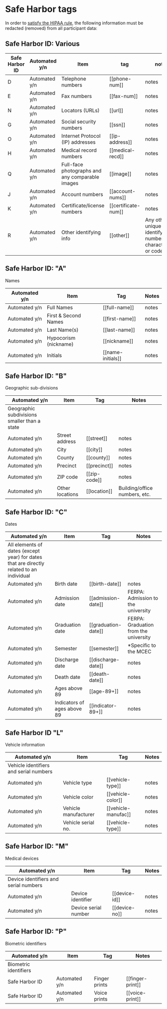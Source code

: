 # Safe Harbor tags

In order to [satisfy the HIPAA rule](https://www.hhs.gov/hipaa/for-professionals/privacy/special-topics/de-identification/index.html), the following information must be redacted (removed) from all participant data:

## Safe Harbor ID: Various

|Safe Harbor ID|Automated y/n|Item|tag|notes|
|--------------|---------------|--------|---|-----|
|D|Automated y/n|Telephone numbers|[[phone-num]]|notes|
|E|Automated y/n|Fax numbers|[[fax-num]]|notes|
|N|Automated y/n|Locators (URLs)|[[url]]|notes|
|G|Automated y/n|Social security numbers|[[ssn]]|notes|
|O|Automated y/n|Internet Protocol (IP) addresses|[[ip-address]]|notes|
|H|Automated y/n|Medical record numbers|[[medical-recd]]|notes|
|Q|Automated y/n|Full-face photographs and any comparable images|[[image]]|notes|
|J|Automated y/n|Account numbers|[[account-nums]]|notes|
|K|Automated y/n|Certificate/license numbers|[[certificate-num]]|notes|
|R|Automated y/n|Other identifying info|[[other]]|Any other unique identifying number, characteristic, or code|

## Safe Harbor ID: "A"

Names

Automated y/n|Item|Tag|Notes|
|--------------|----|---|-----|
|Automated y/n|Full Names|[[full-name]]|notes|
|Automated y/n|First & Second Names|[[first-name]]|notes|
|Automated y/n|Last Name(s)|[[last-name]]|notes|
|Automated y/n|Hypocorism (nickname)|[[nickname]]|notes|
|Automated y/n|Initials|[[name-initials]]|notes|

## Safe Harbor ID: "B"

Geographic sub-divisions

Automated y/n|Item|Tag|Notes|
|--------------|----|---|-----|
|Geographic subdivisions smaller than a state|
|Automated y/n|Street address|[[street]]|notes|
|Automated y/n|City|[[city]]|notes|
|Automated y/n|County|[[county]]|notes|
|Automated y/n|Precinct|[[precinct]]|notes|
|Automated y/n|ZIP code|[[zip-code]]|notes|
|Automated y/n|Other locations|[[location]]|Building/office numbers, etc.|

## Safe Harbor ID: "C"

Dates

Automated y/n|Item|Tag|Notes|
|--------------|----|---|-----|
|All elements of dates (except year) for dates that are directly related to an individual|
|Automated y/n|Birth date|[[birth-date]]|notes|
|Automated y/n|Admission date|[[admission-date]]|FERPA: Admission to the university|
|Automated y/n|Graduation date|[[graduation-date]]|FERPA: Graduation from the university|
|Automated y/n|Semester|[[semester]]|*Specific to the MCEC|
|Automated y/n|Discharge date|[[discharge-date]]|notes|
|Automated y/n|Death date|[[death-date]]|notes|
|Automated y/n|Ages above 89|[[age-89+]]|notes|
|Automated y/n|Indicators of ages above 89|[[indicator-89+]]|notes|

## Safe Harbor ID "L"

Vehicle information

Automated y/n|Item|Tag|Notes|
|--------------|----|---|-----|
|Vehicle identifiers and serial numbers|
|Automated y/n|Vehicle type|[[vehicle-type]]|notes|
|Automated y/n|Vehicle color|[[vehicle-color]]|notes|
|Automated y/n|Vehicle manufacturer|[[vehicle-manufac]]|notes|
|Automated y/n|Vehicle serial no.|[[vehicle-type]]|notes|

## Safe Harbor ID: "M"

Medical devices

Automated y/n|Item|Tag|Notes|
|--------------|----|---|-----|
|Device identifiers and serial numbers|
|Automated y/n|Device identifier|[[device-id]]|notes|
|Automated y/n|Device serial number|[[device-no]]|notes|

## Safe Harbor ID: "P"

Biometric identifiers

Automated y/n|Item|Tag|Notes|
|--------------|----|---|-----|
|Biometric identifiers|
|Safe Harbor ID|Automated y/n|Finger prints|[[finger-print]]|notes|
|Safe Harbor ID|Automated y/n|Voice prints|[[voice-print]]|notes|
